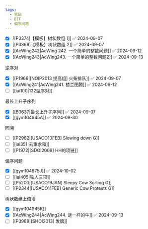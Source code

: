 ```yaml
---
tags:
  - 笔记
  - BIT
  - 偏序问题
---
```

- [x] [[P3374|【模板】树状数组 1]] ✅ 2024-09-07
- [x] [[P3368|【模板】树状数组 2]] ✅ 2024-09-07
- [x] [[AcWing242|AcWing 242. 一个简单的整数问题]] ✅ 2024-09-12
- [x] [[AcWing243|AcWing243. 一个简单的整数问题2]] ✅ 2024-09-13

逆序对
- [x] [[P1966|[NOIP2013 提高组] 火柴排队]] ✅ 2024-09-07
- [x] [[AcWing241|AcWing241. 楼兰图腾]] ✅ 2024-09-12
- [ ] [[iai100|132型序对]]

最长上升子序列
- [x] [[B3637|最长上升子序列]] ✅ 2024-09-07
- [x] [[gym104945A]] ✅ 2024-09-30

回溯
- [ ] [[P2982|[USACO10FEB] Slowing down G]]
- [ ] [[iai351|去重求和]]
- [ ] [[P1972|[SDOI2009] HH的项链]]

偏序问题
- [x] [[gym104875J]] ✅ 2024-10-02
- [ ] [[iai405|铁人三项]]
- [ ] [[P5200|[USACO19JAN] Sleepy Cow Sorting G]]
- [ ] [[P2344|[USACO11FEB] Generic Cow Protests G]]

树状数组上倍增
- [x] [[gym104945K]]
- [x] [[AcWing244|AcWing244. 谜一样的牛]] ✅ 2024-09-13
- [ ] [[P3988|[SHOI2013] 发牌]]
